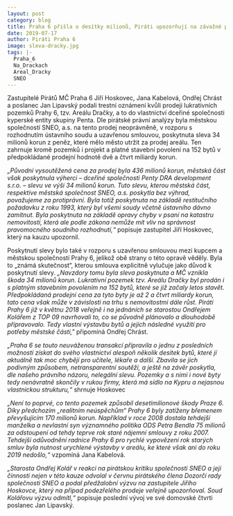 ```yaml
---
layout: post
category: blog
title: Praha 6 přišla o desítky milionů, Piráti upozorňují na závažné pochybení městské části
date: 2019-07-17
author: Piráti Praha 6
image: sleva-dracky.jpg
tags: |-
  Praha_6	
  Na_Drackach
  Areal_Dracky
  SNEO
---
```

Zastupitelé Pirátů MČ Praha 6 Jiří Hoskovec, Jana Kabelová, Ondřej Chrást a poslanec Jan Lipavský podali trestní oznámení kvůli prodeji lukrativních pozemků Prahy 6, tzv. Areálu Dračky, a to do vlastnictví dceřiné společnosti kyperské entity skupiny Penta. Dle pirátské právní analýzy byla městskou společností SNEO, a.s. na tento prodej neoprávněně, v rozporu s rozhodnutím ústavního soudu a uzavřenou smlouvou, poskytnuta sleva 34 milionů korun z peněz, které mělo město utržit za prodej areálu. Ten zahrnuje kromě pozemků i projekt a platné stavební povolení na 152 bytů v předpokládané prodejní hodnotě dvě a čtvrt miliardy korun.  

_„Původní vysoutěžená cena za prodej byla 436 milionů korun, městská část však poskytnula výherci – dceřiné společnosti Penty DRA development s.r.o. – slevu ve výši 34 milionů korun. Tuto slevu, kterou městská část, respektive městská společnost SNEO, a.s. poskytla bez výhrad, považujeme za protiprávní. Byla totiž poskytnuta na základě restitučního požadavku z roku 1993, který byl všemi soudy včetně ústavního dávno zamítnut. Byla poskytnuta na základě opravy chyby v psaní na katastru nemovitostí, která ale podle zákona nemůže mít vliv na správnost pravomocného soudního rozhodnutí,“_ popisuje zastupitel Jiří Hoskovec, který na kauzu upozornil.

Poskytnutí slevy bylo také v rozporu s uzavřenou smlouvou mezi kupcem a městskou společností Prahy 6, jelikož obě strany o této opravě věděly. Byla to „známá skutečnost“, kterou smlouva explicitně vylučuje jako důvod k poskytnutí slevy. _„Navzdory tomu byla sleva poskytnuta a MČ vznikla škoda 34 milionů korun. Lukrativní pozemek tzv. Areálu Dračky byl prodán i s platným stavebním povolením na 152 bytů, které se již začaly letos stavět. Předpokládaná prodejní cena za tyto byty je až 2 a čtvrt miliardy korun, tato cena však může v závislosti na trhu s nemovitostmi dále růst. Piráti Prahy 6 již v květnu 2018 veřejně i na jednáních se starostou Ondřejem Kolářem z TOP 09 navrhovali to, co se původně plánovalo a dlouhodobě připravovalo. Tedy vlastní výstavbu bytů  a jejich následné využití pro potřeby městské části,"_ připomíná Ondřej Chrást.

_„Praha 6 se touto neuváženou transakcí připravila o jednu z posledních možností získat do svého vlastnictví alespoň několik desítek bytů, které jí aktuálně tak moc chybějí pro učitele, lékaře a další. Zbavila se jich podivným způsobem, netransparentní soutěží, a ještě na závěr poskytla, dle našeho právního názoru, nelegální slevu. Pozemky a s nimi i nové byty tedy nenávratně skončily v rukou firmy, která má sídlo na Kypru a nejasnou vlastnickou strukturu,“_ shrnuje Hoskovec

_„Není to poprvé, co tento pozemek způsobil desetimilionové škody Praze 6. Díky předchozím „realitním neúspěchům“ Prahy 6 byly zatíženy břemenem převyšujícím 170 milionů korun. Například v roce 2008 dostala tehdejší manželka a nevlastní syn významného politika ODS Petra Bendla 75 milionů za odstoupení od tehdy teprve rok staré nájemní smlouvy z roku 2007. Tehdejší odůvodnění radnice Prahy 6 pro rychlé vypovězení rok starých smluv byla nutnost urychlené výstavby v areálu, ke které však ani do roku 2019 nedošlo,“_ vzpomíná Jana Kabelová.

_„Starosta Ondřej Kolář v reakci na pirátskou kritiku společnosti SNEO a její činnosti nejen v této kauze odvolal v červnu pirátského člena Dozorčí rady společnosti SNEO a podal předžalobní výzvu na zastupitele Jiřího Hoskovce, který na případ podezřelého prodeje veřejně upozorňoval. Soud Kolářovu výzvu odmítl,“_ popisuje poslední vývoj ve své domovské čtvrti poslanec Jan Lipavský.
